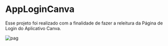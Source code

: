 # AppLoginCanva
Esse projeto foi realizado com a finalidade de fazer a releitura da Página de Login do Aplicativo Canva.

![pag](https://user-images.githubusercontent.com/86811983/146599012-07165c8e-79bf-4925-aee3-0d1902c18a7a.jpg)
